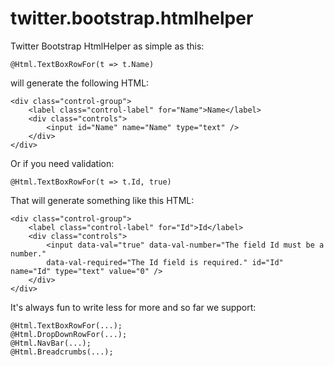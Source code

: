 twitter.bootstrap.htmlhelper
============================

Twitter Bootstrap HtmlHelper as simple as this:

    @Html.TextBoxRowFor(t => t.Name)
  
will generate the following HTML:

    <div class="control-group">
        <label class="control-label" for="Name">Name</label>
        <div class="controls">
            <input id="Name" name="Name" type="text" />
        </div>
    </div>

Or if you need validation:

    @Html.TextBoxRowFor(t => t.Id, true)

That will generate something like this HTML:

    <div class="control-group">
        <label class="control-label" for="Id">Id</label>
        <div class="controls">
            <input data-val="true" data-val-number="The field Id must be a number." 
            data-val-required="The Id field is required." id="Id" name="Id" type="text" value="0" />
        </div>
    </div>

It's always fun to write less for more and so far we support:

    @Html.TextBoxRowFor(...);
    @Html.DropDownRowFor(...);
    @Html.NavBar(...);
    @Html.Breadcrumbs(...);

